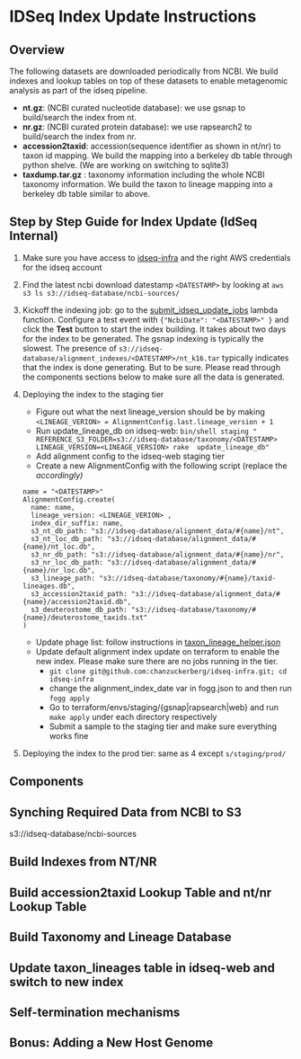 # IDSeq Index Update Instructions

## Overview

 The following datasets are downloaded periodically from NCBI. We build indexes and lookup tables on top of these datasets to
 enable metagenomic analysis as part of the idseq pipeline.
   * **nt.gz**: (NCBI curated nucleotide database): we use gsnap to build/search the index from nt.
   * **nr.gz**: (NCBI curated protein database): we use rapsearch2 to build/search the index from nr.
   * **accession2taxid**: accession(sequence identifier as shown in nt/nr) to taxon id mapping. We build the mapping into a berkeley db table through python shelve. (We are working on switching to sqlite3)
   * **taxdump.tar.gz** : taxonomy information including the whole NCBI taxonomy information. We build the taxon to lineage mapping into a berkeley db table similar to above.

## Step by Step Guide for Index Update (IdSeq Internal)

  1. Make sure you have access to [idseq-infra](https://github.com/chanzuckerberg/idseq-infra) and the right AWS credentials for the idseq account
  2. Find the latest ncbi download datestamp `<DATESTAMP>` by looking at `aws s3 ls s3://idseq-database/ncbi-sources/`
  3. Kickoff the indexing job: go to the [submit_idseq_update_jobs](https://us-west-2.console.aws.amazon.com/lambda/home?region=us-west-2#/functions/submit_idseq_update_jobs?tab=graph) lambda function. Configure a test event with ``` {"NcbiDate": "<DATESTAMP>" } ``` and click the **Test** button to start the index building. It takes about two days for the index to be generated. The gsnap indexing is typically the slowest. The presence of `s3://idseq-database/alignment_indexes/<DATESTAMP>/nt_k16.tar` typically indicates that the index is done generating.  But to be sure. Please read through the components sections below to make sure all the data is generated.
  4. Deploying the index to the staging tier
  
     * Figure out what the next lineage_version should be by making `<LINEAGE_VERION> = AlignmentConfig.last.lineage_version + 1`
     * Run update_lineage_db on idseq-web: `bin/shell staging " REFERENCE_S3_FOLDER=s3://idseq-database/taxonomy/<DATESTAMP> LINEAGE_VERSION=<LINEAGE_VERSION> rake  update_lineage_db"`
     * Add alignment config to the idseq-web staging tier
     * Create a new AlignmentConfig with the following script (replace the <VAR> accordingly)
     ```
     name = "<DATESTAMP>"
     AlignmentConfig.create(
       name: name,
       lineage_version: <LINEAGE_VERION> ,
       index_dir_suffix: name,
       s3_nt_db_path: "s3://idseq-database/alignment_data/#{name}/nt",
       s3_nt_loc_db_path: "s3://idseq-database/alignment_data/#{name}/nt_loc.db",
       s3_nr_db_path: "s3://idseq-database/alignment_data/#{name}/nr",
       s3_nr_loc_db_path: "s3://idseq-database/alignment_data/#{name}/nr_loc.db",
       s3_lineage_path: "s3://idseq-database/taxonomy/#{name}/taxid-lineages.db",
       s3_accession2taxid_path: "s3://idseq-database/alignment_data/#{name}/accession2taxid.db",
       s3_deuterostome_db_path: "s3://idseq-database/taxonomy/#{name}/deuterostome_taxids.txt"
     )
     ```
     * Update phage list: follow instructions in [taxon_lineage_helper.json](https://github.com/chanzuckerberg/idseq-web/blob/master/app/helpers/taxon_lineage_helper.rb)
     * Update default alignment index update on terraform to enable the new index. Please make sure there are no jobs running in the tier.
       * `git clone git@github.com:chanzuckerberg/idseq-infra.git; cd idseq-infra`
       * change the alignment_index_date var in fogg.json to <DATESTAMP> and then run `fogg apply`
       * Go to terraform/envs/staging/{gsnap|rapsearch|web} and run `make apply` under each directory respectively
       * Submit a sample to the staging tier and make sure everything works fine
  5. Deploying the index to the prod tier: same as 4 except `s/staging/prod/`


## Components

## Synching Required Data from NCBI to S3

  s3://idseq-database/ncbi-sources


## Build Indexes from  NT/NR



## Build accession2taxid Lookup  Table and nt/nr Lookup Table


## Build Taxonomy and Lineage Database


## Update taxon_lineages table in idseq-web and switch to new index


## Self-termination mechanisms


## Bonus: Adding a New Host Genome


